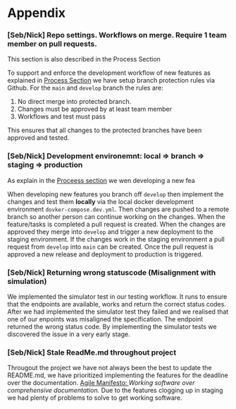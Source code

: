 # Appendix
### [Seb/Nick] Repo settings. Workflows on merge. Require 1 team member on pull requests.

This section is also described in the Process Section

To support and enforce the development workflow of new features as explained in [Process Section](3-process.md) we have setup branch protection rules via Github. For the `main` and `develop` branch the rules are:  
 
1. No direct merge into protected branch.
2. Changes must be approved by at least team member
3. Workflows and test must pass

This ensures that all changes to the protected branches have been approved and tested.


### [Seb/Nick] Development environemnt: local => branch => staging => production

As explain in the [Proceess section](3-process.md) we wen developing a new fea

When developing new features you branch off `develop` then implement the changes and test them **locally** via the local docker development environment `dovker-compose.dev.yml`. Then changes are pushed to a remote branch so another person can continue working on the changes. When the feature/tasks is completed a pull request is created. When the changes are approved they merge into `develop` and trigger a new deployment to the staging environment. If the changes work in the staging environment a pull request from `develop` into `main` can be created. Once the pull request is approved a new release and deployment to production is triggered.  

### [Seb/Nick] Returning wrong statuscode (Misalignment with simulation)

We implemented the simulator test in our testing workflow. It runs to ensure that the endpoints are available, works and return the correct status codes. After we had implemented the simulator test they failed and we realised that one of our enpoints was misaligned the specification. The endpoint returned the wrong status code. By implementing the simulator tests we discovered the issue in a very early stage.  

### [Seb/Nick] Stale ReadMe.md throughout project

Througout the project we have not always been the best to update the README.md, we have prioritized implementing the features for the deadline over the documentation. [Agile Manifesto: ](https://agilemanifesto.org/)*Working software over comprehensive documentation.*
Due to the features clogging up in staging we had plenty of problems to solve to get working software. 

